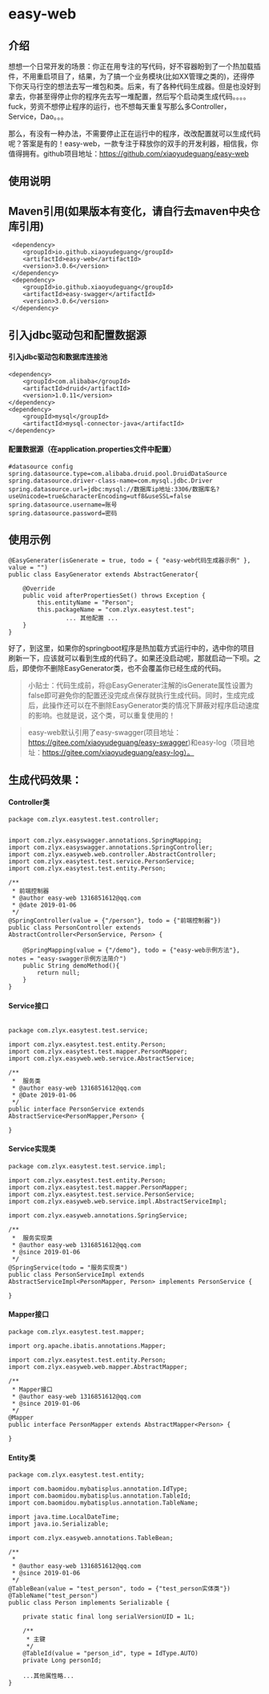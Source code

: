# easy-web

## 介绍

想想一个日常开发的场景：你正在用专注的写代码，好不容器盼到了一个热加载插件，不用重启项目了，结果，为了搞一个业务模块(比如XX管理之类的)，还得停下你天马行空的想法去写一堆包和类。后来，有了各种代码生成器。但是也没好到拿去，你甚至得停止你的程序先去写一堆配置，然后写个启动类生成代码。。。。fuck，劳资不想停止程序的运行，也不想每天重复写那么多Controller，Service，Dao。。。

那么，有没有一种办法，不需要停止正在运行中的程序，改改配置就可以生成代码呢？答案是有的！easy-web，一款专注于释放你的双手的开发利器，相信我，你值得拥有。github项目地址：https://github.com/xiaoyudeguang/easy-web

## 使用说明

## Maven引用(如果版本有变化，请自行去maven中央仓库引用)
```
 <dependency>
    <groupId>io.github.xiaoyudeguang</groupId>
    <artifactId>easy-web</artifactId>
    <version>3.0.6</version>
 </dependency>
 <dependency>
    <groupId>io.github.xiaoyudeguang</groupId>
    <artifactId>easy-swagger</artifactId>
    <version>3.0.6</version>
 </dependency>
```

## 引入jdbc驱动包和配置数据源

#### 引入jdbc驱动包和数据库连接池
```
<dependency>
    <groupId>com.alibaba</groupId>
    <artifactId>druid</artifactId>
    <version>1.0.11</version>
</dependency>
<dependency>
    <groupId>mysql</groupId>
    <artifactId>mysql-connector-java</artifactId>
</dependency> 
```
#### 配置数据源（在application.properties文件中配置）

```
#datasource config
spring.datasource.type=com.alibaba.druid.pool.DruidDataSource
spring.datasource.driver-class-name=com.mysql.jdbc.Driver
spring.datasource.url=jdbc:mysql://数据库ip地址:3306/数据库名?useUnicode=true&characterEncoding=utf8&useSSL=false
spring.datasource.username=账号
spring.datasource.password=密码
```


## 使用示例
```
@EasyGenerater(isGenerate = true, todo = { "easy-web代码生成器示例" }, value = "")
public class EasyGenerator extends AbstractGenerator{

	@Override
	public void afterPropertiesSet() throws Exception {
		this.entityName = "Person";
		this.packageName = "com.zlyx.easytest.test";
                ... 其他配置 ...
	}
}

```
好了，到这里，如果你的springboot程序是热加载方式运行中的，选中你的项目刷新一下，应该就可以看到生成的代码了。如果还没启动呢，那就启动一下呗。之后，即使你不删除EasyGenerator类，也不会覆盖你已经生成的代码。

> 小贴士：代码生成前，将@EasyGenerater注解的isGenerate属性设置为false即可避免你的配置还没完成点保存就执行生成代码。同时，生成完成后，此操作还可以在不删除EasyGenerator类的情况下屏蔽对程序启动速度的影响。也就是说，这个类，可以重复使用的！

> easy-web默认引用了easy-swagger(项目地址：https://gitee.com/xiaoyudeguang/easy-swagger)和easy-log（项目地址：https://gitee.com/xiaoyudeguang/easy-log）。
> 
## 生成代码效果：

#### Controller类

```
package com.zlyx.easytest.test.controller;


import com.zlyx.easyswagger.annotations.SpringMapping;
import com.zlyx.easyswagger.annotations.SpringController;
import com.zlyx.easyweb.web.controller.AbstractController;
import com.zlyx.easytest.test.service.PersonService;
import com.zlyx.easytest.test.entity.Person;

/**
 * 前端控制器
 * @author easy-web 1316851612@qq.com
 * @date 2019-01-06
 */
@SpringController(value = {"/person"}, todo = {"前端控制器"})
public class PersonController extends AbstractController<PersonService, Person> {
    
    @SpringMapping(value = {"/demo"}, todo = {"easy-web示例方法"}, notes = "easy-swagger示例方法简介")
    public String demoMethod(){
        return null;
    }
}

```

#### Service接口

```

package com.zlyx.easytest.test.service;

import com.zlyx.easytest.test.entity.Person;
import com.zlyx.easytest.test.mapper.PersonMapper;
import com.zlyx.easyweb.web.service.AbstractService;

/**
 *  服务类
 * @author easy-web 1316851612@qq.com
 * @Date 2019-01-06
 */
public interface PersonService extends AbstractService<PersonMapper,Person> {

}
```

#### Service实现类

```
package com.zlyx.easytest.test.service.impl;

import com.zlyx.easytest.test.entity.Person;
import com.zlyx.easytest.test.mapper.PersonMapper;
import com.zlyx.easytest.test.service.PersonService;
import com.zlyx.easyweb.web.service.impl.AbstractServiceImpl;

import com.zlyx.easyweb.annotations.SpringService;

/**
 *  服务实现类
 * @author easy-web 1316851612@qq.com
 * @since 2019-01-06
 */
@SpringService(todo = "服务实现类")
public class PersonServiceImpl extends AbstractServiceImpl<PersonMapper, Person> implements PersonService {

}

```

#### Mapper接口

```
package com.zlyx.easytest.test.mapper;

import org.apache.ibatis.annotations.Mapper;

import com.zlyx.easytest.test.entity.Person;
import com.zlyx.easyweb.web.mapper.AbstractMapper;

/**
 * Mapper接口
 * @author easy-web 1316851612@qq.com
 * @since 2019-01-06
 */
@Mapper
public interface PersonMapper extends AbstractMapper<Person> {

}

```

#### Entity类

```
package com.zlyx.easytest.test.entity;

import com.baomidou.mybatisplus.annotation.IdType;
import com.baomidou.mybatisplus.annotation.TableId;
import com.baomidou.mybatisplus.annotation.TableName;

import java.time.LocalDateTime;
import java.io.Serializable;

import com.zlyx.easyweb.annotations.TableBean;

/**
 * 
 * @author easy-web 1316851612@qq.com
 * @since 2019-01-06
 */
@TableBean(value = "test_person", todo = {"test_person实体类"})
@TableName("test_person")
public class Person implements Serializable {

    private static final long serialVersionUID = 1L;

    /**
     * 主键
     */
    @TableId(value = "person_id", type = IdType.AUTO)
    private Long personId;
    
    ...其他属性略...
}
```









